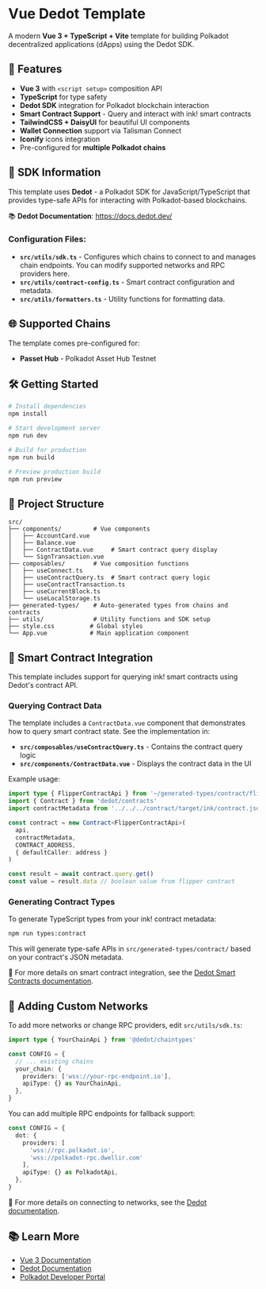 # Vue Dedot Template

A modern **Vue 3 + TypeScript + Vite** template for building Polkadot decentralized applications (dApps) using the Dedot SDK.

## 🚀 Features

- **Vue 3** with `<script setup>` composition API
- **TypeScript** for type safety
- **Dedot SDK** integration for Polkadot blockchain interaction
- **Smart Contract Support** - Query and interact with ink! smart contracts
- **TailwindCSS + DaisyUI** for beautiful UI components
- **Wallet Connection** support via Talisman Connect
- **Iconify** icons integration
- Pre-configured for **multiple Polkadot chains**

## 🔗 SDK Information

This template uses **Dedot** - a Polkadot SDK for JavaScript/TypeScript that provides type-safe APIs for interacting with Polkadot-based blockchains.

📚 **Dedot Documentation**: https://docs.dedot.dev/

### Configuration Files:
- **`src/utils/sdk.ts`** - Configures which chains to connect to and manages chain endpoints. You can modify supported networks and RPC providers here.
- **`src/utils/contract-config.ts`** - Smart contract configuration and metadata.
- **`src/utils/formatters.ts`** - Utility functions for formatting data.

## 🌐 Supported Chains

The template comes pre-configured for:
- **Passet Hub** - Polkadot Asset Hub Testnet

## 🛠️ Getting Started

```bash
# Install dependencies
npm install

# Start development server
npm run dev

# Build for production
npm run build

# Preview production build
npm run preview
```

## 📁 Project Structure

```
src/
├── components/         # Vue components
│   ├── AccountCard.vue
│   ├── Balance.vue
│   ├── ContractData.vue     # Smart contract query display
│   └── SignTransaction.vue
├── composables/        # Vue composition functions
│   ├── useConnect.ts
│   ├── useContractQuery.ts  # Smart contract query logic
│   ├── useContractTransaction.ts
│   ├── useCurrentBlock.ts
│   └── useLocalStorage.ts
├── generated-types/    # Auto-generated types from chains and contracts
├── utils/              # Utility functions and SDK setup
├── style.css          # Global styles
└── App.vue            # Main application component
```

## 📜 Smart Contract Integration

This template includes support for querying ink! smart contracts using Dedot's contract API.

### Querying Contract Data

The template includes a `ContractData.vue` component that demonstrates how to query smart contract state. See the implementation in:

- **`src/composables/useContractQuery.ts`** - Contains the contract query logic
- **`src/components/ContractData.vue`** - Displays the contract data in the UI

Example usage:

```typescript
import type { FlipperContractApi } from '~/generated-types/contract/flipper'
import { Contract } from 'dedot/contracts'
import contractMetadata from '../../../contract/target/ink/contract.json'

const contract = new Contract<FlipperContractApi>(
  api,
  contractMetadata,
  CONTRACT_ADDRESS,
  { defaultCaller: address }
)

const result = await contract.query.get()
const value = result.data // boolean value from flipper contract
```

### Generating Contract Types

To generate TypeScript types from your ink! contract metadata:

```bash
npm run types:contract
```

This will generate type-safe APIs in `src/generated-types/contract/` based on your contract's JSON metadata.

📖 For more details on smart contract integration, see the [Dedot Smart Contracts documentation](https://docs.dedot.dev/smart-contracts/queries).

## 🔧 Adding Custom Networks

To add more networks or change RPC providers, edit `src/utils/sdk.ts`:

```typescript
import type { YourChainApi } from '@dedot/chaintypes'

const CONFIG = {
  // ... existing chains
  your_chain: {
    providers: ['wss://your-rpc-endpoint.io'],
    apiType: {} as YourChainApi,
  },
}
```

You can add multiple RPC endpoints for fallback support:

```typescript
const CONFIG = {
  dot: {
    providers: [
      'wss://rpc.polkadot.io',
      'wss://polkadot-rpc.dwellir.com'
    ],
    apiType: {} as PolkadotApi,
  },
}
```

📖 For more details on connecting to networks, see the [Dedot documentation](https://docs.dedot.dev/getting-started/connect-to-network).

## 📚 Learn More

- [Vue 3 Documentation](https://vuejs.org/guide/typescript/overview.html#project-setup)
- [Dedot Documentation](https://docs.dedot.dev/)
- [Polkadot Developer Portal](https://wiki.polkadot.network/)
